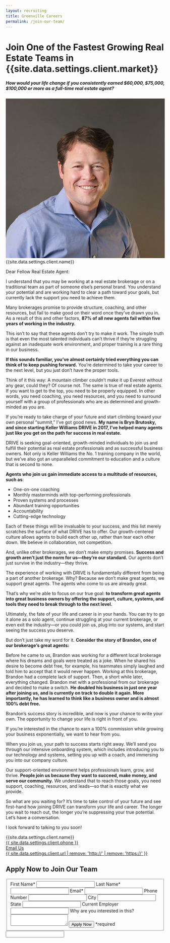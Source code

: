 ```yaml
---
layout: recruiting
title: Greenville Careers
permalink: /join-our-team/
---
```

<div class="recruiting-page">
<h1 class="join-us">Join One of the Fastest Growing Real Estate Teams in {{site.data.settings.client.market}}</h1>
<h5 class="join-us-subtitle">How would your life change if you consistently earned $60,000, $75,000, $100,000 or more as a full-time real estate agent?</h5>
<div class="recruiting-photo">
<span class="client-image-container">
<img src="/img/headshot.jpg" alt="{{site.data.settings.client.name}}" class="client-image"/>
</span>
<figcaption class="caption">{{site.data.settings.client.name}}</figcaption>
</div>


<p>Dear Fellow Real Estate Agent:</p>

<p>I understand that you may be working at a real estate brokerage or on a traditional team as part of someone else’s personal brand. You understand your potential and are working hard to clear a path toward your goals, but currently lack the support you need to achieve them.</p>

<p>Many brokerages promise to provide structure, coaching, and other resources, but fail to make good on their word once they’ve drawn you in. As a result of this and other factors, <strong>87% of all new agents fail within five years of working in the industry.</strong></p>

<p>This isn’t to say that these agents don’t try to make it work. The simple truth is that even the most talented individuals can’t thrive if they’re struggling against an inadequate work environment, and proper training is a rare thing in our business.</p>

<p><strong>If this sounds familiar, you’ve almost certainly tried everything you can think of to keep pushing forward.</strong> You’re determined to take your career to the next level, but you just don’t have the proper tools.</p>

<p>Think of it this way: A mountain climber couldn’t make it up Everest without any gear, could they? Of course not. The same is true of real estate agents. If you want to get to the top, you need to be properly equipped. In other words, you need coaching, you need resources, and you need to surround yourself with a group of professionals who are as determined and growth-minded as you are.</p>

<p>If you’re ready to take charge of your future and start climbing toward your own personal “summit,” I’ve got good news. <strong>My name is Bryn Brutosky, and since starting Keller Williams DRIVE in 2017, I’ve helped many agents just like you get on the path for success in real estate.</strong></p>

<p>DRIVE is seeking goal-oriented, growth-minded individuals to join us and fulfill their potential as real estate professionals and as successful business owners. Not only is Keller Williams the No. 1 training company in the world, but we’ve also got an unparalleled commitment to education and a culture that is second to none.</p>

<p><strong>Agents who join us gain immediate access to a multitude of resources, such as</strong>:
<ul class="indent">
<li>One-on-one coaching</li>
<li>Monthly masterminds with top-performing professionals</li>
<li>Proven systems and processes</li>
<li>Abundant training opportunities</li>
<li>Accountability</li>
<li>Cutting-edge technology</li>
</ul></p>

<p>Each of these things will be invaluable to your success, and this list merely scratches the surface of what DRIVE has to offer. Our growth-centered culture allows agents to build each other up, rather than tear each other down. We believe in collaboration, not competition.</p>

<p>And, unlike other brokerages, we don’t make empty promises. <strong>Success and growth aren’t just the norm for us—they’re our standard.</strong> Our agents don’t just survive in the industry—they thrive.</p>

<p>The experience of working with DRIVE is fundamentally different from being a part of another brokerage. Why? Because we don’t make great agents, we support great agents. The agents who come to us are already great.</p>

<p>That’s why we’re able to focus on our true goal: <strong>to transform great agents into great business owners by offering the support, culture, systems, and tools they need to break through to the next level.</strong>  </p>

<p>Ultimately, the fate of your life and career is in your hands. You can try to go it alone as a solo agent, continue struggling at your current brokerage, or even exit the industry—or you could join us, plug into our systems, and start seeing the success you deserve.</p>

<p>But don’t just take my word for it. <strong>Consider the story of Brandon, one of our brokerage’s great agents:</strong></p>

<p>Before he came to us, Brandon was working for a different local brokerage where his dreams and goals were treated as a joke. When he shared his desire to become debt free, for example, his teammates simply laughed and told him to accept that it would never happen. Working at this brokerage, Brandon had a complete lack of support. Then, a short while later, everything changed. Brandon met with a professional from our brokerage and decided to make a switch. <strong>He doubled his business in just one year after joining us, and is currently on track to double it again. More importantly, he has learned to think like a business owner and is almost 100% debt free.</strong></p>

<p>Brandon’s success story is incredible, and now is your chance to write your own. The opportunity to change your life is right in front of you.</p>

<p>If you’re interested in the chance to earn a 100% commission while growing your business exponentially, we want to hear from you.</p>

<p>When you join us, your path to success starts right away. We’ll send you through our intensive onboarding system, which includes introducing you to our technology and systems, setting you up with a coach, and immersing you into our company culture.</p>

<p>Our support-oriented environment helps professionals learn, grow, and thrive. <strong>People join us because they want to succeed, make money, and serve our community.</strong> We understand that to reach those goals, you need support, coaching, resources, and leads—so that is exactly what we provide.</p>

<p>So what are you waiting for? It’s time to take control of your future and see first-hand how joining DRIVE can transform your life and career. The longer you wait to reach out, the longer you’re suppressing your true potential. Let’s have a conversation.</p>

<p>I look forward to talking to you soon!</p>

<p>{{site.data.settings.client.name}}<br>
<a href="tel:{{ site.data.settings.client.phone }}">{{ site.data.settings.client.phone }}</a><br />
<a href="mailto:{{ site.data.settings.client.email }}" target="_blank">Email Us</a><br />
<a href="{{ site.data.settings.client.url }}" target="_blank">{{ site.data.settings.client.url | remove: 'http://' | remove: 'https://' }}</a><br /></p>



<h2 class="recruiting">Apply Now to Join Our Team</h2>

<form method="post" class="home-value cta-forms" action="https://formspree.io/{{site.data.settings.client.email}}" onsubmit="return setReturn()">
					<fieldset><label for="firstname">First Name*</label> <input type="text" required="" name="firstname" /> <label for="lastname">Last Name*</label> <input type="text" required="" name="lastname" /> <label for="email">Email*</label> <input type="text" name="name" /> <label for="phone">Phone Number </label> <input type="tel" name="phone" />
						<!--base32-c9gq6t9k68pkcd3jcwpp4rbkcmtk4-base32--><label for="city">City </label> <input type="text" name="city" /> <label for="state">State </label> <input type="text" name="state" /> <label for="employer">Current Employer </label> <input type="text" name="employer" /> <label for="message">Why are you interested in this? </label><textarea name="employer"></textarea>
						<!--base32-c9gq6t9k68pk8cbme5gq4uv4cguqachj70r2urk1edjk6cg-base32--><input class="submit light-light" type="submit" value="Apply Now" name="submitrecruitingForm" /> <span class="asterisk">*required</span></fieldset>
					<!--base32-c9gq6t9k68pk8c9he1t7cxkecdkpedhpe9h6at3me5r7ee1kddhpwx9q71up4tb3f1u6mc3mdcwp6vkg6rw3gc1dc9gq6t9k68-base32-->
					<div class="hidden"><input type="hidden" value="{{site.data.settings.client.email}}" name="_to" /> <input type="hidden" value="Recruiting Contact Request Message From Your Vyral Careers and Training Video Blog" name="_subject" /> <input type="text" name="_gotcha" /></div>
				</form>

